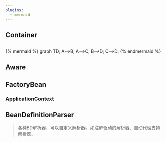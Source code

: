```yaml
---
plugins:
  - mermaid
---
```


## Container

```mermaid

```

{% mermaid %}
graph TD;
  A-->B;
  A-->C;
  B-->D;
  C-->D;
{% endmermaid %}

## Aware

## FactoryBean

### ApplicationContext

## BeanDefinitionParser

> 各种BD解析器，可以自定义解析器，如注解驱动的解析器、自动代理支持解析器、




